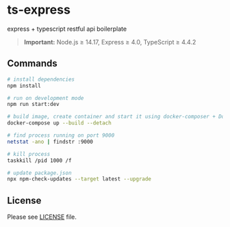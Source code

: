 # ts-express

express + typescript restful api boilerplate

> **Important:** Node.js &ge; 14.17, Express &ge; 4.0, TypeScript &ge; 4.4.2

## Commands

```bash
# install dependencies
npm install
```

```bash
# run on development mode
npm run start:dev
```

```bash
# build image, create container and start it using docker-composer + Dockerfile
docker-compose up --build --detach
```

```bash
# find process running on port 9000
netstat -ano | findstr :9000

# kill process
taskkill /pid 1000 /f
```

```bash
# update package.json
npx npm-check-updates --target latest --upgrade
```

## License

Please see [LICENSE](./LICENSE) file.
